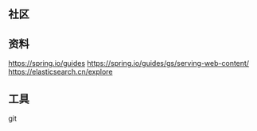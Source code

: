 ## 社区
## 资料
https://spring.io/guides
https://spring.io/guides/gs/serving-web-content/
https://elasticsearch.cn/explore
## 工具
git

